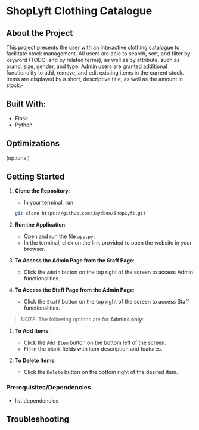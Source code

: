 # ShopLyft Clothing Catalogue
## About the Project
This project presents the user with an interactive clothing catalogue to facilitate stock management. All users are able to search, sort, and filter by keyword (TODO: and by related terms), as well as by attribute, such as brand, size, gender, and type. Admin users are granted additional functionality to add, remove, and edit existing items in the current stock. Items are displayed by a short, descriptive title, as well as the amount in stock.- 

## Built With:
- Flask
- Python

## Optimizations
(optional)

## Getting Started
1. **Clone the Repository**:
    - In your terminal, run 
    ```bash
    git clone https://github.com/Jaydbon/ShopLyft.git
    ```

2. **Run the Application**:
    - Open and run the file `app.py`.
    - In the terminal, click on the link provided to open the website in your browser.

3. **To Access the Admin Page from the Staff Page**:
    - Click the `Admin` button on the top right of the screen to access Admin functionalities.

4. **To Access the Staff Page from the Admin Page**:
    - Click the `Staff` button on the top right of the screen to access Staff functionalities.

> NOTE: The following options are for **Admins only**:

1. **To Add Items**:
    - Click the `Add Item` button on the bottom left of the screen.
    - Fill in the blank fields with item description and features.

2. **To Delete Items**:
    - Click the `Delete` button on the bottom right of the desired item.
    
### Prerequisites/Dependencies
- list dependencies

## Troubleshooting